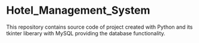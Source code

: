 # Hotel_Management_System
This repository contains source code of project created with Python and its tkinter liberary with MySQL providing the database functionality.
